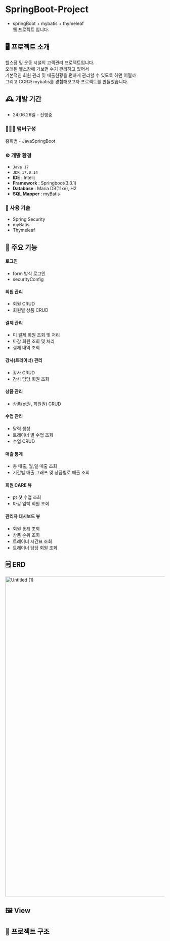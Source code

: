 # SpringBoot-Project
- springBoot + mybatis + thymeleaf <br>
 웹 프로젝트 입니다. <br>

## 🖥️ 프로젝트 소개
헬스장 및 운동 시설의 고객관리 프로젝트입니다. <br>
오래된 헬스장에 가보면 수기 관리하고 있어서 <br>
기본적인 회원 관리 및 매출현황을 편하게 관리할 수 있도록 하면 어떨까<br>
그리고 CCR과 mybatis를 경험해보고자 프로젝트를 만들었습니다. <br>

## 🕰️ 개발 기간
* 24.06.26일 - 진행중

### 🧑‍🤝‍🧑 맴버구성
홍희범 - JavaSpringBoot 

### ⚙️ 개발 환경
- `Java 17`
- `JDK 17.0.14`
- **IDE** : Intelij
- **Framework** : Springboot(3.3.1)
- **Database** : Maria DB(11xe), H2
- **SQL Mapper** : myBatis

### 📌 사용 기술
- Spring Security
- myBatis
- Thymeleaf

## 📌 주요 기능
#### 로그인
- form 방식 로그인
- securityConfig

#### 회원 관리
- 회원 CRUD
- 회원별 상품 CRUD

#### 결제 관리
- 미 결제 회원 조회 및 처리
- 마감 회원 조회 및 처리
- 결제 내역 조회

#### 강사(트레이너) 관리
- 강사 CRUD
- 강사 담당 회원 조회

#### 상품 관리
- 상품(pt권, 회원권) CRUD

#### 수업 관리
- 달력 생성
- 트레이너 별 수업 조회
- 수업 CRUD
  
#### 매출 통계
- 총 매출, 월,일 매출 조회
- 기간별 매출 그래프 및 상품별로 매출 조회

#### 회원 CARE 뷰
- pt 첫 수업 조회
- 마감 임박 회원 조회

#### 관리자 대시보드 뷰
- 회원 통계 조회
- 상품 순위 조회
- 트레이너 시간표 조회
- 트레이너 담당 회원 조회

## 🗒 ERD
<img width="1660" height="1007" alt="Untitled (1)" src="https://github.com/user-attachments/assets/a6d5e6d4-85f2-42e4-9839-eb32150f3bae" />

## 🖼️ View

## 📁 프로젝트 구조


